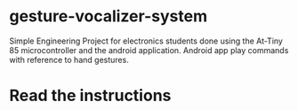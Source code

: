# gesture-vocalizer-system
Simple Engineering Project for electronics students done using the At-Tiny 85 microcontroller and the android application. Android app play commands with reference to hand gestures.
# Read the instructions
